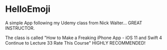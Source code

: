 # HelloEmoji
A simple App following my Udemy class from Nick Walter... GREAT INSTRUCTOR.  

The class is called "How to Make a Freaking iPhone App - iOS 11 and Swift 4 Continue to Lecture 33 Rate This Course"
HIGHLY RECOMMENDED! 
